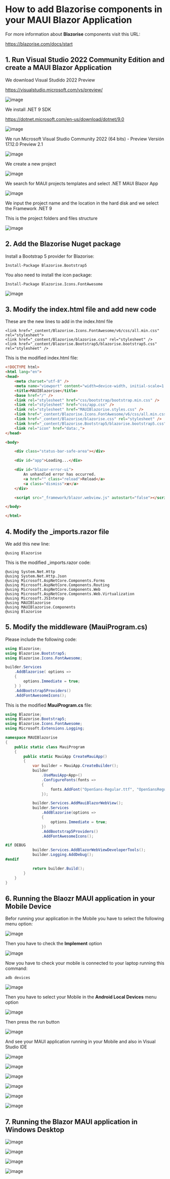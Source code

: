 # How to add Blazorise components in your MAUI Blazor Application

For more information about **Blazorise** components visit this URL: 

https://blazorise.com/docs/start

## 1. Run Visual Studio 2022 Community Edition and create a MAUI Blazor Application

We download Visual Studido 2022 Preview

https://visualstudio.microsoft.com/vs/preview/

![image](https://github.com/user-attachments/assets/08ba47c2-c95e-4f23-914e-05d174465deb)

We install .NET 9 SDK 

https://dotnet.microsoft.com/en-us/download/dotnet/9.0

![image](https://github.com/user-attachments/assets/1f73e7c8-1288-41f0-9e2d-60177818bd54)

We run Microsoft Visual Studio Community 2022 (64 bits) - Preview Versión 17.12.0 Preview 2.1

![image](https://github.com/user-attachments/assets/d7a4f524-fdb1-4f16-8c0f-52314ff8303d)

We create a new project

![image](https://github.com/user-attachments/assets/9334a2bb-9ed5-4c40-a312-26973910975f)

We search for MAUI projects templates and select .NET MAUI Blazor App

![image](https://github.com/user-attachments/assets/8287f785-96b9-417b-b457-bf34560320e8)

We input the project name and the location in the hard disk and we select the Framework .NET 9

This is the project folders and files structure

![image](https://github.com/user-attachments/assets/777c71ca-4d30-4969-855e-3414f91ef5c5)

## 2. Add the Blazorise Nuget package

Install a Bootstrap 5 provider for Blazorise:

```
Install-Package Blazorise.Bootstrap5
```

You also need to install the icon package:

```
Install-Package Blazorise.Icons.FontAwesome
```

![image](https://github.com/user-attachments/assets/8be580fe-0a1a-46fb-b4f5-a9d60df0a99e)

## 3. Modify the index.html file and add new code

These are the new lines to add in the index.html file

```
<link href="_content/Blazorise.Icons.FontAwesome/v6/css/all.min.css" rel="stylesheet">
<link href="_content/Blazorise/blazorise.css" rel="stylesheet" />
<link href="_content/Blazorise.Bootstrap5/blazorise.bootstrap5.css" rel="stylesheet" />
```

This is the modified index.html file:

```html
<!DOCTYPE html>
<html lang="en">
<head>
    <meta charset="utf-8" />
    <meta name="viewport" content="width=device-width, initial-scale=1.0, maximum-scale=1.0, user-scalable=no, viewport-fit=cover" />
    <title>MAUIBlazorise</title>
    <base href="/" />
    <link rel="stylesheet" href="css/bootstrap/bootstrap.min.css" />
    <link rel="stylesheet" href="css/app.css" />
    <link rel="stylesheet" href="MAUIBlazorise.styles.css" />
    <link href="_content/Blazorise.Icons.FontAwesome/v6/css/all.min.css" rel="stylesheet">
    <link href="_content/Blazorise/blazorise.css" rel="stylesheet" />
    <link href="_content/Blazorise.Bootstrap5/blazorise.bootstrap5.css" rel="stylesheet" />
    <link rel="icon" href="data:,">
</head>

<body>

    <div class="status-bar-safe-area"></div>

    <div id="app">Loading...</div>

    <div id="blazor-error-ui">
        An unhandled error has occurred.
        <a href="" class="reload">Reload</a>
        <a class="dismiss">🗙</a>
    </div>

    <script src="_framework/blazor.webview.js" autostart="false"></script>

</body>

</html>
```

## 4. Modify the _imports.razor file

We add this new line:

```
@using Blazorise
```

This is the modified _imports.razor code:

```razor
@using System.Net.Http
@using System.Net.Http.Json
@using Microsoft.AspNetCore.Components.Forms
@using Microsoft.AspNetCore.Components.Routing
@using Microsoft.AspNetCore.Components.Web
@using Microsoft.AspNetCore.Components.Web.Virtualization
@using Microsoft.JSInterop
@using MAUIBlazorise
@using MAUIBlazorise.Components
@using Blazorise
```

## 5. Modify the middleware (MauiProgram.cs)

Please include the following code:

```csharp
using Blazorise;
using Blazorise.Bootstrap5;
using Blazorise.Icons.FontAwesome;

builder.Services
    .AddBlazorise( options =>
    {
        options.Immediate = true;
    } )
    .AddBootstrap5Providers()
    .AddFontAwesomeIcons();
```

This is the modified **MauiProgram.cs** file:

```csharp
using Blazorise;
using Blazorise.Bootstrap5;
using Blazorise.Icons.FontAwesome;
using Microsoft.Extensions.Logging;

namespace MAUIBlazorise
{
    public static class MauiProgram
    {
        public static MauiApp CreateMauiApp()
        {
            var builder = MauiApp.CreateBuilder();
            builder
                .UseMauiApp<App>()
                .ConfigureFonts(fonts =>
                {
                    fonts.AddFont("OpenSans-Regular.ttf", "OpenSansRegular");
                });

            builder.Services.AddMauiBlazorWebView();
            builder.Services
                .AddBlazorise(options =>
                {
                    options.Immediate = true;
                })
                .AddBootstrap5Providers()
                .AddFontAwesomeIcons();

#if DEBUG
            builder.Services.AddBlazorWebViewDeveloperTools();
    		builder.Logging.AddDebug();
#endif

            return builder.Build();
        }
    }
}
```

## 6. Running the Blaozr MAUI application in your Mobile Device

Befor running your application in the Mobile you have to select the following menu option:

![image](https://github.com/user-attachments/assets/76ac1d98-06fd-49d1-8f68-d144fa102803)

Then you have to check the **Implement** option 

![image](https://github.com/user-attachments/assets/c7559339-ebc8-4d5f-a3bf-6a9e8a6da182)

Now you have to check your mobile is connected to your laptop running this command:

```
adb devices
```

![image](https://github.com/user-attachments/assets/c61fb3f1-0559-4068-af74-77a69b343a64)

Then you have to select your Mobile in the **Android Local Devices** menu option 

![image](https://github.com/user-attachments/assets/e9759283-fb5a-4d8b-b4bf-ecca94c5cf63)

Then press the run button 

![image](https://github.com/user-attachments/assets/f4d03226-af16-4a3f-b93b-2f70fc75065d)

And see your MAUI application running in your Mobile and also in Visual Studio IDE

![image](https://github.com/user-attachments/assets/f234b4f8-84fc-4806-8626-aa807aef7622)

![image](https://github.com/user-attachments/assets/5488a65d-30f8-442a-bf9b-a4bbfc56e2e3)

![image](https://github.com/user-attachments/assets/2043ee6e-18d1-47d5-9bcb-d524d1273e59)

![image](https://github.com/user-attachments/assets/e13994b7-6553-490e-ae4b-545c3dd1016e)

![image](https://github.com/user-attachments/assets/2b000193-3c41-401f-b3eb-d36efe61cb31)

![image](https://github.com/user-attachments/assets/96b65c37-c095-4771-baa3-3218e40856ad)

## 7. Running the Blazor MAUI application in Windows Desktop

![image](https://github.com/user-attachments/assets/2fd2d955-b8bf-4b51-bb7d-a77c1d343424)

![image](https://github.com/user-attachments/assets/db65b357-254e-4318-8cc9-ba3b36ae1d78)

![image](https://github.com/user-attachments/assets/e6c727ce-6eab-4d84-a8e2-2f9ac915cdf8)

![image](https://github.com/user-attachments/assets/9af54f61-50f0-4587-b8b7-a49c58d0e192)

